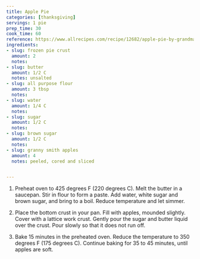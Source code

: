 ```yaml
---
title: Apple Pie
categories: [thanksgiving]
servings: 1 pie
prep_time: 30
cook_time: 60
reference: https://www.allrecipes.com/recipe/12682/apple-pie-by-grandma-ople/
ingredients:
- slug: frozen pie crust
  amount: 2
  notes:
- slug: butter
  amount: 1/2 C
  notes: unsalted
- slug: all purpose flour
  amount: 3 tbsp
  notes:
- slug: water
  amount: 1/4 C
  notes:
- slug: sugar
  amount: 1/2 C
  notes:
- slug: brown sugar
  amount: 1/2 C
  notes:
- slug: granny smith apples
  amount: 4
  notes: peeled, cored and sliced


---
```


1. Preheat oven to 425 degrees F (220 degrees C). Melt the butter in a saucepan. Stir in flour to form a paste. Add water, white sugar and brown sugar, and bring to a boil. Reduce temperature and let simmer.


2. Place the bottom crust in your pan. Fill with apples, mounded slightly. Cover with a lattice work crust. Gently pour the sugar and butter liquid over the crust. Pour slowly so that it does not run off.

3. Bake 15 minutes in the preheated oven. Reduce the temperature to 350 degrees F (175 degrees C). Continue baking for 35 to 45 minutes, until apples are soft.